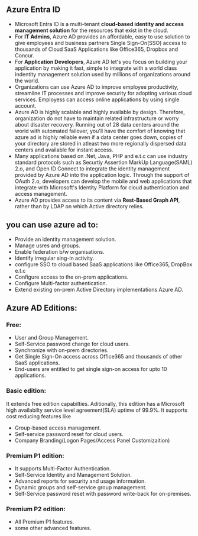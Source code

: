 ## Azure Entra ID

- Microsoft Entra ID is a multi-tenant **cloud-based identity and access management solution** for the resources that exist in the cloud.
- For **IT Admins**, Azure AD provides an affordable, easy to use solution to give employees and business partners Single Sign-On(SSO) access to thousands of Cloud SaaS Applications like Office365, Dropbox and Concur.
- For **Application Developers**, Azure AD let's you focus on building your application by making it fast, simple to integrate with a world class indentity management solution used by millions of organizations around the world.
- Organizations can use Azure AD to improve employee productivity, streamline IT processes and improve security for adopting various cloud services. Employess can access online applications by using single account.
- Azure AD is highly scalable and highly available by design. Therefore, organization do not have to maintain related infrastructure or worry about disaster recovery. Running out of 28 data centers around the world with automated failover, you'll have the comfort of knowing that azure ad is highly reliable even if a data center goes down, copies of your directory are stored in atleast two more regionally dispersed data centers and available for instant access.
- Many applications based on .Net, Java, PHP and e.t.c can use industry standard protocols such as Securtiy Assertion MarkUp Language(SAML) 2.o, and Open ID Connect to integrate the identity management provided by Azure AD into the application logic. Through the support of OAuth 2.o, developers can develop the mobile and web applications that integrate with Microsoft's Identity Platform for cloud authentication and access management.
- Azure AD provides access to its content via **Rest-Based Graph API**, rather than by LDAP on which Active directory relies.

## you can use azure ad to:

- Provide an identity management solution.
- Manage usres and groups.
- Enable federation b/w organisations.
- Identify irregular sing-in activity.
- configure SSO to cloud based SaaS applications like Office365, DropBox e.t.c
- Configure access to the on-prem applications.
- Configure Multi-factor authentication.
- Extend existing on-prem Active Directory implementations Azure AD.

## Azure AD Editions:

### Free:

- User and Group Management.
- Self-Service password change for cloud users.
- Synchronize with on-prem directories.
- Get Single Sign-On access across Office365 and thousands of other SaaS applications.
- End-users are entitled to get single sign-on access for upto 10 applications.

### Basic edition:

It extends free edition capabilties. Aditionally, this edition has a Microsoft high availabilty service level agreement(SLA) uptime of 99.9%. It supports cost reducing features like

- Group-based access management.
- Self-service password reset for cloud users.
- Company Branding(Logon Pages/Access Panel Customizaition)

### Premium P1 edition:

- It supports Multi-Factor Authentication.
- Self-Service Identity and Management Solution.
- Advanced reports for security and usage information.
- Dynamic groups and self-service group management.
- Self-Service password reset with password write-back for on-premises.

### Premium P2 edition:

- All Premium P1 features.
- some other advanced features.
